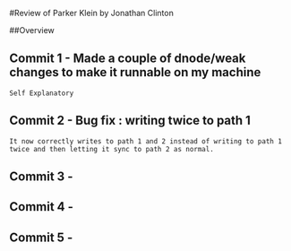 #Review of Parker Klein by Jonathan Clinton

##Overview



## Commit 1 - Made a couple of dnode/weak changes to make it runnable on my machine

    Self Explanatory

## Commit 2 - Bug fix : writing twice to path 1

    It now correctly writes to path 1 and 2 instead of writing to path 1 twice and then letting it sync to path 2 as normal.

## Commit 3 -

## Commit 4 -

## Commit 5 -